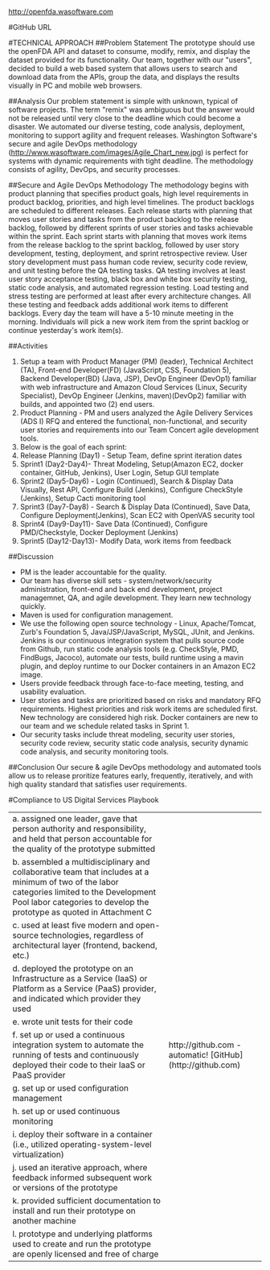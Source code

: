 http://openfda.wasoftware.com

#GitHub URL

#TECHNICAL APPROACH
##Problem Statement
   The prototype should use the openFDA API and dataset to consume, modify, remix, and display the dataset provided for its functionality. Our team, together with our "users", decided to build a web based system that allows users to search and download data from the APIs, group the data, and displays the results visually in PC and mobile web browsers. 

##Analysis
   Our problem statement is simple with unknown, typical of software projects. The term "remix" was ambiguous but the answer would not be released until very close to the deadline which could become a   disaster. We automated our diverse testing, code analysis, deployment, monitoring to support agility and frequent releases. Washington Software's secure and agile DevOps methodology (http://www.wasoftware.com/images/Agile_Chart_new.jpg) is perfect for systems with dynamic requirements with tight deadline. The methodology consists of agility, DevOps, and security processes.

##Secure and Agile DevOps Methodology
   The methodology begins with product planning that specifies product goals, high level requirements in product backlog, priorities, and high level timelines. The product backlogs are scheduled to different releases. Each release starts with planning that moves user stories and tasks from the product backlog to the release backlog, followed by different sprints of user stories and tasks achievable within the sprint. Each sprint starts with planning that moves work items from the release backlog to the sprint backlog, followed by user story development, testing, deployment, and sprint retrospective review. User story development must pass human code review, security code review, and unit testing before the QA testing tasks. QA testing involves at least user story acceptance testing, black box and white box security testing, static code analysis, and automated regression testing. Load testing and stress testing are performed at least after every architecture changes. All these testing and feedback adds additional work items to different backlogs. Every day the team will have a 5-10   minute meeting in the morning. Individuals will pick a new work item from the sprint backlog or continue yesterday's work item(s). 

##Activities
1. Setup a team with Product Manager (PM) (leader),  Technical Architect (TA), Front-end Developer(FD) (JavaScript, CSS, Foundation 5), Backend Developer(BD) (Java, JSP), DevOp Engineer (DevOp1) familiar with web infrastructure and Amazon Cloud Services (Linux, Security Specialist), DevOp Engineer (Jenkins, maven)(DevOp2) familiar with builds, and appointed two (2) end users.
2. Product Planning - PM and users analyzed the Agile Delivery Services (ADS I) RFQ and entered the functional, non-functional, and security user stories and requirements into our Team Concert agile development tools.
3. Below is the goal of each sprint:
  1. Release Planning (Day1) - Setup Team, define sprint iteration dates
  2. Sprint1 (Day2-Day4)- Threat Modeling, Setup(Amazon EC2, docker container, GitHub, Jenkins), User Login, Setup GUI template
  3. Sprint2 (Day5-Day6) - Login (Continued), Search & Display Data Visually, Rest API,  Configure Build (Jenkins), Configure CheckStyle (Jenkins), Setup Cacti monitoring tool
  4. Sprint3 (Day7-Day8) - Search & Display Data (Continued), Save Data, Configure Deployment(Jenkins), Scan EC2 with OpenVAS security tool
  5. Sprint4 (Day9-Day11)- Save Data (Continued), Configure PMD/Checkstyle, Docker Deployment (Jenkins)
  6. Sprint5 (Day12-Day13)- Modify Data, work items from feedback

##Discussion
* PM is the leader accountable for the quality. 
* Our team has diverse skill sets - system/network/security administration, front-end and back end development, project managemnet, QA, and agile development. They learn new technology quickly.
* Maven is used for configuration management.  
* We use the following open source technology - Linux, Apache/Tomcat, Zurb's Foundation 5, Java/JSP/JavaScript, MySQL, JUnit, and Jenkins. Jenkins is our continuous integration system that pulls source code from Github, run static code analysis tools (e.g. CheckStyle, PMD, FindBugs, Jacoco), automate our tests, build runtime using a mavin plugin, and deploy runtime to our Docker containers in an Amazon EC2 image. 
* Users provide feedback through face-to-face meeting, testing, and usability evaluation.  
* User stories and tasks are prioritized based on risks and mandatory RFQ requirements. Highest priorities and risk work items are scheduled first. New technology are considered high risk. Docker containers are new to our team and we schedule related tasks in Sprint 1.   
* Our security tasks include threat modeling, security user stories, security code review, security static code analysis, security dynamic code analysis, and security monitoring tools.

##Conclusion
Our secure & agile DevOps methodology and automated tools allow us to release proritize features early, frequently, iteratively, and with high quality standard that satisfies user requirements.

#Compliance to US Digital Services Playbook
<table>
<tr>
<td>a. assigned one leader, gave that person authority and responsibility, and held that person accountable for the quality of the prototype submitted</td>
<td></td>
</tr>

<tr>
<td>b. assembled a multidisciplinary and collaborative team that includes at a minimum of two of the labor categories limited to the Development Pool labor categories to develop the prototype as quoted in Attachment C
</td>
<td></td>
</tr>

<tr>
<td>c. used at least five modern and open-source technologies, regardless of architectural layer (frontend, backend, etc.)
</td>
<td></td>
</tr>

<tr>
<td>d. deployed the prototype on an Infrastructure as a Service (IaaS) or Platform as a Service (PaaS) provider, and indicated which provider they used
</td>
<td></td>
</tr>

<tr>
<td>e. wrote unit tests for their code
</td>
<td></td>
</tr>

<tr>
<td>f. set up or used a continuous integration system to automate the running of tests and continuously deployed their code to their IaaS or PaaS provider
</td>
<td>http://github.com - automatic!
[GitHub](http://github.com)</td>
</tr>

<tr>
<td>g. set up or used configuration management
</td>
<td></td>
</tr>

<tr>
<td>h. set up or used continuous monitoring
</td>
<td></td>
</tr>

<tr>
<td>i. deploy their software in a container (i.e., utilized operating-system-level virtualization)
</td>
<td></td>
</tr>

<tr>
<td>j. used an iterative approach, where feedback informed subsequent work or versions of the prototype
</td>
<td></td>
</tr>

<tr>
<td>k. provided sufficient documentation to install and run their prototype on another machine
</td>
<td></td>
</tr>

<tr>
<td>l. prototype and underlying platforms used to create and run the prototype are openly licensed and free of charge
</td>
<td></td>
</tr>

</table>
